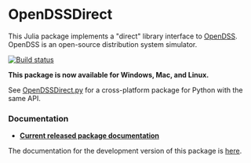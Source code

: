 # OpenDSSDirect

This Julia package implements a "direct" library
interface to [OpenDSS](http://smartgrid.epri.com/SimulationTool.aspx).
OpenDSS is an open-source distribution system simulator.
 
[![Build status](https://ci.appveyor.com/api/projects/status/github/tshort/OpenDSSDirect.jl?svg=true&branch=master)](https://ci.appveyor.com/project/tshort/opendssdirect-jl/branch/master)

**This package is now available for Windows, Mac, and Linux.** 

See [OpenDSSDirect.py](https://github.com/NREL/OpenDSSDirect.py/) for a cross-platform package for Python with the same API.

### Documentation

* **[Current released package documentation](https://tshort.github.io/OpenDSSDirect.jl/stable/)**

The documentation for the development version of this package is [here](https://tshort.github.io/OpenDSSDirect.jl/latest/).
